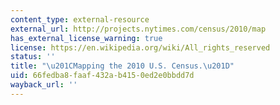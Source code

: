 ```yaml
---
content_type: external-resource
external_url: http://projects.nytimes.com/census/2010/map
has_external_license_warning: true
license: https://en.wikipedia.org/wiki/All_rights_reserved
status: ''
title: "\u201CMapping the 2010 U.S. Census.\u201D"
uid: 66fedba8-faaf-432a-b415-0ed2e0bbdd7d
wayback_url: ''
---
```

